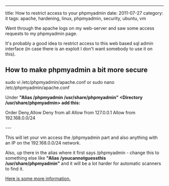 ---

title: How to restrict access to your phpmyadmin date: 2011-07-27 category: it
tags: apache, hardening, linux, phpmyadmin, security, ubuntu, vm

<!-- prettier-ignore -->
Went through the apache logs on my web-server and saw some access requests to my phpmyadmin page.

It's probably a good idea to restrict access to this web based sql admin
interface (in case there is an exploit I don't want somebody to use it on this).

## How to make phpmyadmin a bit more secure

sudo vi /etc/phpmyadmin/apache.conf or sudo nano /etc/phpmyadmin/apache.conf

Under **"Alias /phpmyadmin /usr/share/phpmyadmin" <Directory
/usr/share/phpmyadmin> add this:**

Order Deny,Allow Deny from all Allow from 127.0.0.1 Allow from 192.168.0.0/24

\---

This will let your vm access the /phpmyadmin part and also anything with an IP
on the 192.168.0.0/24 network.

Also, up there in the alias where it first says /phpmyadmin - change this to
something else like **"Alias /youcannotguessthis /usr/share/phpmyadmin"** and it
will be a lot harder for automatic scanners to find it.

[Here is some more information.](http://httpd.apache.org/docs/2.2/howto/access.html "on apache.org")
